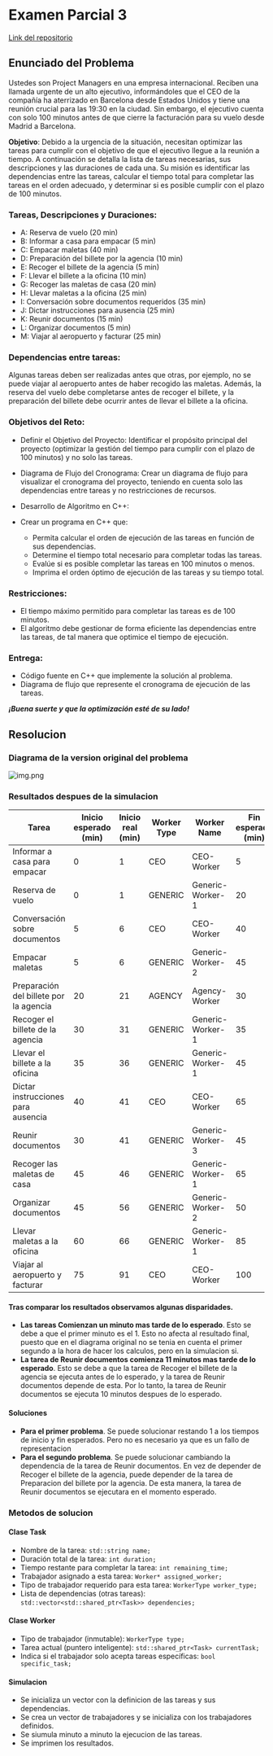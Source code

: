 # Examen Parcial 3

[Link del repositorio](https://github.com/pinchiguillo/Examen-Parcial-3)

## Enunciado del Problema

Ustedes son Project Managers en una empresa internacional. Reciben una llamada urgente de un alto ejecutivo, informándoles que el CEO de la compañía ha aterrizado en Barcelona desde Estados Unidos y tiene una reunión crucial para las 19:30 en la ciudad. Sin embargo, el ejecutivo cuenta con solo 100 minutos antes de que cierre la facturación para su vuelo desde Madrid a Barcelona.

**Objetivo**: Debido a la urgencia de la situación, necesitan optimizar las tareas para cumplir con el objetivo de que el ejecutivo llegue a la reunión a tiempo. A continuación se detalla la lista de tareas necesarias, sus descripciones y las duraciones de cada una. Su misión es identificar las dependencias entre las tareas, calcular el tiempo total para completar las tareas en el orden adecuado, y determinar si es posible cumplir con el plazo de 100 minutos.

### Tareas, Descripciones y Duraciones:

- A: Reserva de vuelo (20 min)
- B: Informar a casa para empacar (5 min)
- C: Empacar maletas (40 min)
- D: Preparación del billete por la agencia (10 min)
- E: Recoger el billete de la agencia (5 min)
- F: Llevar el billete a la oficina (10 min)
- G: Recoger las maletas de casa (20 min)
- H: Llevar maletas a la oficina (25 min)
- I: Conversación sobre documentos requeridos (35 min)
- J: Dictar instrucciones para ausencia (25 min)
- K: Reunir documentos (15 min)
- L: Organizar documentos (5 min)
- M: Viajar al aeropuerto y facturar (25 min)
### Dependencias entre tareas:

Algunas tareas deben ser realizadas antes que otras, por ejemplo, no se puede viajar al aeropuerto antes de haber recogido las maletas.
Además, la reserva del vuelo debe completarse antes de recoger el billete, y la preparación del billete debe ocurrir antes de llevar el billete a la oficina.
### Objetivos del Reto:

- Definir el Objetivo del Proyecto: Identificar el propósito principal del proyecto (optimizar la gestión del tiempo para cumplir con el plazo de 100 minutos) y no solo las tareas.

- Diagrama de Flujo del Cronograma: Crear un diagrama de flujo para visualizar el cronograma del proyecto, teniendo en cuenta solo las dependencias entre tareas y no restricciones de recursos.

- Desarrollo de Algoritmo en C++:

- Crear un programa en C++ que:
  - Permita calcular el orden de ejecución de las tareas en función de sus dependencias.
  - Determine el tiempo total necesario para completar todas las tareas.
  - Evalúe si es posible completar las tareas en 100 minutos o menos.
  - Imprima el orden óptimo de ejecución de las tareas y su tiempo total.

### Restricciones:

- El tiempo máximo permitido para completar las tareas es de 100 minutos.
- El algoritmo debe gestionar de forma eficiente las dependencias entre las tareas, de tal manera que optimice el tiempo de ejecución.
### Entrega:

- Código fuente en C++ que implemente la solución al problema.
- Diagrama de flujo que represente el cronograma de ejecución de las tareas.

***¡Buena suerte y que la optimización esté de su lado!***

## Resolucion

### Diagrama de la version original del problema
![img.png](docs/img.png)

### Resultados despues de la simulacion

| **Tarea**                              | **Inicio esperado (min)** | **Inicio real (min)** | **Worker Type** | **Worker Name**        | **Fin esperado (min)** | **Fin real (min)** |
|-----------------------------------------|---------------------------|-----------------------|-----------------|------------------------|------------------------|--------------------|
| Informar a casa para empacar            | 0                         | 1                     | CEO             | CEO-Worker             | 5                      | 5                  |
| Reserva de vuelo                        | 0                         | 1                     | GENERIC         | Generic-Worker-1       | 20                     | 20                 |
| Conversación sobre documentos           | 5                         | 6                     | CEO             | CEO-Worker             | 40                     | 40                 |
| Empacar maletas                         | 5                         | 6                     | GENERIC         | Generic-Worker-2       | 45                     | 45                 |
| Preparación del billete por la agencia  | 20                        | 21                    | AGENCY          | Agency-Worker          | 30                     | 30                 |
| Recoger el billete de la agencia        | 30                        | 31                    | GENERIC         | Generic-Worker-1       | 35                     | 35                 |
| Llevar el billete a la oficina          | 35                        | 36                    | GENERIC         | Generic-Worker-1       | 45                     | 45                 |
| Dictar instrucciones para ausencia      | 40                        | 41                    | CEO             | CEO-Worker             | 65                     | 65                 |
| Reunir documentos                       | 30                        | 41                    | GENERIC         | Generic-Worker-3       | 45                     | 55                 |
| Recoger las maletas de casa             | 45                        | 46                    | GENERIC         | Generic-Worker-1       | 65                     | 65                 |
| Organizar documentos                    | 45                        | 56                    | GENERIC         | Generic-Worker-2       | 50                     | 60                 |
| Llevar maletas a la oficina             | 60                        | 66                    | GENERIC         | Generic-Worker-1       | 85                     | 90                 |
| Viajar al aeropuerto y facturar         | 75                        | 91                    | CEO             | CEO-Worker             | 100                    | 115                |

#### Tras comparar los resultados observamos algunas disparidades.
- **Las tareas Comienzan un minuto mas tarde de lo esperado**. Esto se debe a que el primer minuto es el 1. Esto no afecta al resultado final, puesto que en el diagrama original no se tenia en cuenta el primer segundo a la hora de hacer los calculos, pero en la simulacion si.
- **La tarea de Reunir documentos comienza 11 minutos mas tarde de lo esperado**. Esto se debe a que la tarea de Recoger el billete de la agencia se ejecuta antes de lo esperado, y la tarea de Reunir documentos depende de esta. Por lo tanto, la tarea de Reunir documentos se ejecuta 10 minutos despues de lo esperado.

#### Soluciones
- **Para el primer problema**. Se puede solucionar restando 1 a los tiempos de inicio y fin esperados. Pero no es necesario ya que es un fallo de representacion
- **Para el segundo problema**. Se puede solucionar cambiando la dependencia de la tarea de Reunir documentos. En vez de depender de Recoger el billete de la agencia, puede depender de la tarea de Preparacion del billete por la agencia. De esta manera, la tarea de Reunir documentos se ejecutara en el momento esperado.

### Metodos de solucion

#### Clase Task
                              
- Nombre de la tarea: `std::string name;`
- Duración total de la tarea: `int duration;`
- Tiempo restante para completar la tarea: `int remaining_time;`
- Trabajador asignado a esta tarea: `Worker* assigned_worker;`
- Tipo de trabajador requerido para esta tarea: `WorkerType worker_type;`
- Lista de dependencias (otras tareas): `std::vector<std::shared_ptr<Task>> dependencies;`

#### Clase Worker
- Tipo de trabajador (inmutable): `WorkerType type;`
- Tarea actual (puntero inteligente): `std::shared_ptr<Task> currentTask;`
- Indica si el trabajador solo acepta tareas específicas: `bool specific_task;`


#### Simulacion
- Se inicializa un vector con la definicion de las tareas y sus dependencias.
- Se crea un vector de trabajadores y se inicializa con los trabajadores definidos.
- Se siumula minuto a minuto la ejecucion de las tareas.
- Se imprimen los resultados.